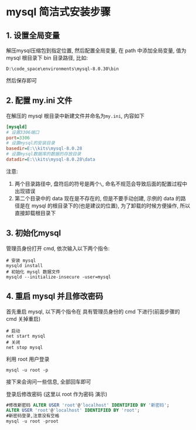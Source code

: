 # mysql 简洁式安装步骤

## 1. 设置全局变量

解压mysql压缩包到指定位置, 然后配置全局变量, 在 path 中添加全局变量, 值为 mysql 根目录下 bin 目录路径, 比如:

```
D:\code_space\environments\mysql-8.0.30\bin
```

然后保存即可

## 2. 配置 my.ini 文件

在解压的 mysql 根目录中新建文件并命名为`my.ini`, 内容如下

```ini
[mysqld]
# 设置3306端口
port=3306
# 设置mysql的安装目录
basedir=E:\\kits\mysql-8.0.28
# 设置mysql数据库的数据的存放目录
datadir=E:\\kits\mysql-8.0.28\data
```

注意: 

1. 两个目录路径中, 盘符后的符号是两个`\`, 命名不规范会导致后面的配置过程中出现错误
2. 第二个目录中的 data 现在是不存在的, 但是不要手动创建, 示例的 data 的路径是在 mysql 的根目录下的(也是建议的位置), 为了卸载的时候方便操作, 所以直接卸载根目录下

## 3. 初始化mysql

管理员身份打开 cmd, 依次输入以下两个指令:

```mysql
# 安装 mysql
mysqld install
# 初始化 mysql 数据文件
mysqld --initialize-insecure -user=mysql
```

## 4. 重启 mysql 并且修改密码

首先重启 mysql, 以下两个指令在 具有管理员身份的 cmd 下进行(前面步骤的 cmd 关掉重启)

```shell
# 启动
net start mysql
# 关闭
net stop mysql
```

利用 root 用户登录

```shell
mysql -u root -p
```

接下来会询问一些信息, 全部回车即可

登录后修改密码 (这里以 root 作为密码 演示)

```sql
#修改新密码 ALTER USER 'root'@'localhost' IDENTIFIED BY '新密码';
ALTER USER 'root'@'localhost' IDENTIFIED BY 'root';
#新密码登录,注意没有空格
mysql -u root -proot
```

